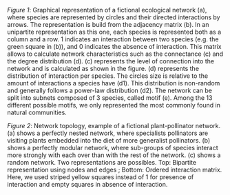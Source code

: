*Figure 1*: Graphical representation of a fictional ecological network (a), where species are represented by circles and their directed interactions by arrows. The representation is build from the adjacency matrix (b). In an unipartite representation as this one, each species is represented both as a column and a row. 1 indicates an interaction between two species (e.g. the green square in (b)), and 0 indicates the absence of interaction. This matrix allows to calculate network characteristics such as the connectance (c) and the degree distribution (d). (c) represents the level of connection into the network and is calculated as shown in the figure. (d) represents the distribution of interaction per species. The circles size is relative to the amount of interactions a species have (d1). This distribution is non-random and generally follows a power-law distribution (d2). The network can be split into subnets composed of 3 species, called motif (e). Among the 13 different possible motifs, we only represented the most commonly found in natural communities.

*Figure 2*: Network topology, example of a fictional plant-pollinator network. (a) shows a perfectly nested network, where specialists pollinators are visiting plants embedded into the diet of more generalist pollinators. (b) shows a perfectly modular network, where sub-groups of species interact more strongly with each over than with the rest of the network. (c) shows a random network. Two representations are possibles. Top: Bipartite representation using nodes and edges ; Bottom: Ordered interaction matrix. Here, we used striped yellow squares instead of 1 for presence of interaction and empty squares in absence of interaction.
